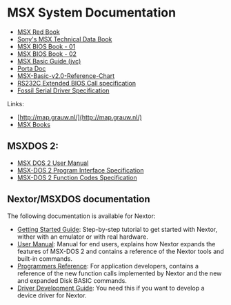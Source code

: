 
# MSX System Documentation

* [MSX Red Book](./the-msx-red-book.md)
* [Sony's MSX Technical Data Book](./msx_technical_data_book.pdf)
* [MSX BIOS Book - 01](./MSX-BIOS-Book-01.pdf)
* [MSX BIOS Book - 02](./MSX-BIOS-Book-02.pdf)
* [MSX Basic Guide (jvc)](./msxbasicjvc.pdf)
* [Porta Doc](./portar.txt)
* [MSX-Basic-v2.0-Reference-Chart](./MSX-Basic-v2.0-Reference-Chart.pdf)
* [RS232C Extended BIOS Call specification](../rc2014-extended/docs/232spec.txt)
* [Fossil Serial Driver Specification](../rc2014-extended/docs/fossilspec.txt)

Links:
* [http://map.grauw.nl/](http://map.grauw.nl/)
* [MSX Books](http://msx2.org/MSX%20Books/EN/)

## MSXDOS 2:

* [MSX DOS 2 User Manual](./msxdos-command.txt)
* [MSX-DOS 2 Program Interface Specification](./msxdos-interface-specifications)
* [MSX-DOS 2 Function Codes Specification](./msxdos-function-specifications)

## Nextor/MSXDOS documentation

The following documentation is available for Nextor:

* [Getting Started Guide](https://github.com/vipoo/Nextor/blob/v2.1/docs/Nextor%202.1%20Getting%20Started%20Guide.md): Step-by-step tutorial to get started with Nextor, wither with an emulator or with real hardware.
* [User Manual](https://github.com/vipoo/Nextor/blob/v2.1/docs/Nextor%202.1%20User%20Manual.md): Manual for end users, explains how Nextor expands the features of MSX-DOS 2 and contains a reference of the Nextor tools and built-in commands.
* [Programmers Reference](https://github.com/vipoo/Nextor/blob/v2.1/docs/Nextor%202.1%20Programmers%20Reference.md): For application developers, contains a reference of the new function calls implemented by Nextor and the new and expanded Disk BASIC commands.
* [Driver Development Guide](https://github.com/vipoo/Nextor/blob/v2.1/docs/Nextor%202.1%20Driver%20Development%20Guide.md): You need this if you want to develop a device driver for Nextor.
